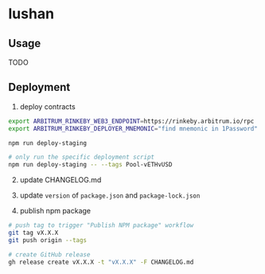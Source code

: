 # lushan

## Usage

TODO

## Deployment

1. deploy contracts

```bash
export ARBITRUM_RINKEBY_WEB3_ENDPOINT=https://rinkeby.arbitrum.io/rpc
export ARBITRUM_RINKEBY_DEPLOYER_MNEMONIC="find mnemonic in 1Password"

npm run deploy-staging

# only run the specific deployment script
npm run deploy-staging -- --tags Pool-vETHvUSD
```

2. update CHANGELOG.md

3. update `version` of `package.json` and `package-lock.json`

4. publish npm package

```bash
# push tag to trigger "Publish NPM package" workflow
git tag vX.X.X
git push origin --tags

# create GitHub release
gh release create vX.X.X -t "vX.X.X" -F CHANGELOG.md
```
